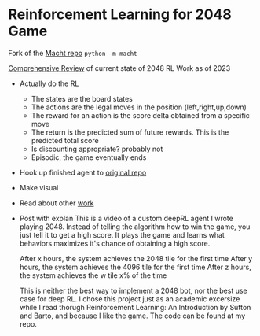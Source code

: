 # Reinforcement Learning for 2048 Game

Fork of the [Macht repo](https://github.com/rolfmorel/macht)
`python -m macht`

[Comprehensive Review](https://arxiv.org/pdf/2212.11087) of current state of 2048 RL Work as of 2023

- Actually do the RL
    - The states are the board states
    - The actions are the legal moves in the position (left,right,up,down)
    - The reward for an action is the score delta obtained from a specific move
    - The return is the predicted sum of future rewards. This is the predicted total score
    - Is discounting appropriate? probably not
    - Episodic, the game eventually ends

- Hook up finished agent to [original repo](https://github.com/gabrielecirulli/2048)
- Make visual
- Read about other [work](https://en.wikipedia.org/wiki/2048_(video_game))
- Post with explan
    This is a video of a custom deepRL agent I wrote playing 2048. Instead of telling the algorithm how to win the game, you just tell it to get a high score. It plays the game and learns what behaviors maximizes it's chance of obtaining a high score.

    After x hours, the system achieves the 2048 tile for the first time
    After y hours, the system achieves the 4096 tile for the first time
    After z hours, the system achieves the w tile x% of the time

    This is neither the best way to implement a 2048 bot, nor the best use case for deep RL. I chose this project just as an academic excersize while I read thorugh Reinforcement Learning: An Introduction by Sutton and Barto, and because I like the game. The code can be found at my repo. 



